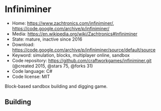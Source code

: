 # Infiniminer

- Home: https://www.zachtronics.com/infiniminer/, https://code.google.com/archive/p/infiniminer/
- Media: https://en.wikipedia.org/wiki/Zachtronics#Infiniminer
- State: mature, inactive since 2016
- Download: https://code.google.com/archive/p/infiniminer/source/default/source
- Keyword: simulation, blocks, multiplayer online, sandbox
- Code repository: https://github.com/craftworkgames/infiniminer.git (@created 2015, @stars 75, @forks 31)
- Code language: C#
- Code license: MIT

Block-based sandbox building and digging game.

## Building
